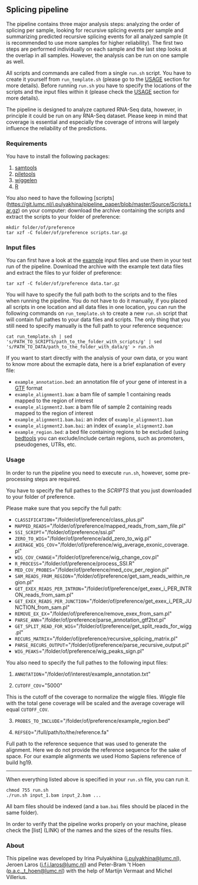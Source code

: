 Splicing pipeline
--------------------------------------

The pipeline contains three major analysis steps: analyzing the order of
splicing per sample, looking for recursive splicing events per sample and
summarizing predicted recursive splicing events for all analyzed sample (it is
recommended to use more samples for higher reliability). The first two steps are
performed individually on each sample and the last step looks at the overlap
in all samples. However, the analysis can be run on one sample as well.

All scripts and commands are called from a single `run.sh` script. You have to
create it yourself from `run_template.sh` (please go to the [USAGE](https://github.com/pulyakhina/splicing_analysis_pipeline/blob/master/README.md#usage)
section for more details). Before running `run.sh` you have to specify the
locations of the scripts and the input files within it (please check the
[USAGE](https://github.com/pulyakhina/splicing_analysis_pipeline/blob/master/README.md#usage)
section for more details).

The pipeline is designed to analyze captured RNA-Seq data, however, in principle
it could be run on any RNA-Seq dataset. Please keep in mind that coverage is
essential and especially the coverage of introns will largely influence the
reliability of the predictions.

### Requirements

You have to install the following packages:

1. [samtools](http://samtools.sourceforge.net/)
2. [piletools](https://pypi.python.org/pypi/piletools)
3. [wiggelen](https://pypi.python.org/pypi/wiggelen)
4. [R](http://www.r-project.org/)

You also need to have the following [scripts] (https://git.lumc.nl/i.pulyakhina/pipeline_paper/blob/master/Source/Scripts.tar.gz)
on your computer: download the
archive containing the scripts and extract the scripts to your folder of
preference:

    mkdir folder/of/preference
    tar xzf -C folder/of/preference scripts.tar.gz

### Input files

You can first have a look at the [example](LINK)
input files and use them in your test
run of the pipeline. Download the archive with the example text data files and
extract the files to yur folder of preference:

    tar xzf -C folder/of/preference data.tar.gz

You will have to specify the full path both to the scripts and to the files when
running the pipeline. You do not have to do it manually, if you placed all
scripts in one location and all data files in one location, you can run the
following commands on `run_template.sh` to create a new `run.sh` script that
will contain full pathes to your data files and scripts. The only thing that
you still need to specify manually is the full path to your reference sequence:

    cat run_template.sh | sed 's/PATH_TO_SCRIPTS/path_to_the_folder_with_scripts/g' | sed 's/PATH_TO_DATA/path_to_the_folder_with_data/g' > run.sh
    

If you want to start directly with the analysis of your own data, or you want to
know more about the exmaple data, here is a brief explanation of every file:

- `example_annotation.bed`: an annotation file of your gene of interest in a [GTF](http://www.ensembl.org/info/website/upload/gff.html) format
- `example_alignment1.bam`:  a bam file of sample 1 containing reads mapped to the region of interest
- `example_alignment2.bam`:  a bam file of sample 2 containing reads mapped to the region of interest
- `example_alignment1.bam.bai`: an index of `example_alignment1.bam`
- `example_alignment2.bam.bai`: an index of `example_alignment2.bam`
- `example_region.bed`: a bed file containing regions to be excluded (using [bedtools](http://bedtools.readthedocs.org/en/latest/)
you can exclude/include certain regions, such as promoters, pseudogenes, UTRs, etc.

### Usage

In order to run the pipeline you need to execute `run.sh`, however, some
pre-processing steps are required.

You have to specify the full pathes to the *SCRIPTS* that you just downloaded
to your folder of preference.

Please make sure that you sepcify the full path:

- `CLASSIFICATION`="/folder/of/preference/class_plus.pl"
- `MAPPED_READS`="/folder/of/preference/mapped_reads_from_sam_file.pl"
- `SSI_SCRIPT`="/folder/of/preference/ssi.pl"
- `ZERO_TO_WIG`="/folder/of/preference/add_zero_to_wig.pl"
- `AVERAGE_WIG_COV`="/folder/of/preference/wig_average_exonic_coverage.pl"
- `WIG_COV_CHANGE`="/folder/of/preference/wig_change_cov.pl"
- `R_PROCESS`="/folder/of/preference/process_SSI.R"
- `MED_COV_PROBES`="/folder/of/preference/med_cov_per_region.pl"
- `SAM_READS_FROM_REGION`="/folder/of/preference/get_sam_reads_within_region.pl"
- `GET_EXEX_READS_PER_INTRON`="/folder/of/preference/get_exex_i_PER_INTRON_reads_from_sam.pl"
- `GET_EXEX_READS_PER_JUNCTION`="/folder/of/preference/get_exex_i_PER_JUNCTION_from_sam.pl"
- `REMOVE_EX_EX`="/folder/of/preference/remove_exex_from_sam.pl" 
- `PARSE_ANN`="/folder/of/preference/parse_annotation_gtf2txt.pl"
- `GET_SPLIT_READ_FOR_WIG`="/folder/of/preference/get_split_reads_for_wigg.pl"
- `RECURS_MATRIX`="/folder/of/preference/recursive_splicing_matrix.pl"
- `PARSE_RECURS_OUTPUT`="/folder/of/preference/parse_recursive_output.pl"
- `WIG_PEAKS`="/folder/of/preference/wig_peaks_sign.pl"

You also need to specify the full pathes to the following input files:

1) `ANNOTATION`="/folder/of/interest/example_annotation.txt"

2) `CUTOFF_COV`="5000"

This is the cutoff of the coverage to normalize the wiggle files. Wiggle file
with the total gene coverage will be scaled and the average coverage will equal
`CUTOFF_COV`.

3) `PROBES_TO_INCLUDE`="/folder/of/preference/example_region.bed"

4) `REFSEQ`="/full/path/to/the/reference.fa"

Full path to the reference sequence that was used to generate the alignment.
Here we do not provide the reference sequence for the sake of space. For our
example alignments we used Homo Sapiens reference of build hg19.


--------------------------------------

When everything listed above is specified in your `run.sh` file, you can run
it.

    chmod 755 run.sh
    ./run.sh input_1.bam input_2.bam ...

All bam files should be indexed (and a `bam.bai` files should be placed in the
same folder).


In order to verify that the pipeline works properly on your machine, please
check the [list] (LINK)
of the names and the sizes of the results files.


### About

This pipeline was developed by Irina Pulyakhina (i.pulyakhina@lumc.nl), Jeroen
Laros (j.f.j.laros@lumc.nl) and Peter-Bram 't Hoen (p.a.c._t_hoen@lumc.nl) with
the help of Martijn Vermaat and Michel Villerius.


